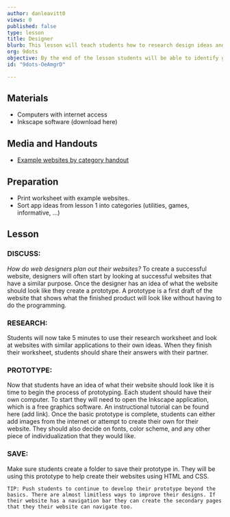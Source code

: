 ```yaml
---
author: danleavitt0
views: 0
published: false
type: lesson
title: Designer
blurb: This lesson will teach students how to research design ideas and prototype their website using Inkscape.
org: 9dots
objective: By the end of the lesson students will be able to identify good elements of website design and use Inkscape to create a website prototype
id: "9dots-OeAmgrD"

---
```


## Materials
- Computers with internet access
- Inkscape software (download here)

## Media and Handouts
- [Example websites by category handout](https://docs.google.com/document/d/1WsjH33vKsem8s2MLmPfEEyxAVewjl6HmGWCaRGp9rkA/edit) 

## Preparation
- Print worksheet with example websites.
- Sort app ideas from lesson 1 into categories (utilities, games, informative, ...)

## Lesson

### DISCUSS:
_How do web designers plan out their websites?_
To create a successful website, designers will often start by looking at successful websites that have a similar purpose. Once the designer has an idea of what the website should look like they create a prototype.  A prototype is a first draft of the website that shows what the finished product will look like without having to do the programming.

### RESEARCH: 
Students will now take 5 minutes to use their research worksheet and look at websites with similar applications to their own ideas. When they finish their worksheet, students should share their answers with their partner.


### PROTOTYPE:
Now that students have an idea of what their website should look like it is time to begin the process of prototyping. Each student should have their own computer. To start they will need to open the Inkscape application, which is a free graphics software.  An instructional tutorial can be found here (add link). Once the basic prototype is complete, students can either add images from the internet or attempt to create their own for their website.  They should also decide on fonts, color scheme, and any other piece of individualization that they would like. 

### SAVE:
Make sure students create a folder to save their prototype in. They will be using this prototype to help create their websites using HTML and CSS.

```
TIP: Push students to continue to develop their prototype beyond the basics. There are almost limitless ways to improve their designs. If their website has a navigation bar they can create the secondary pages that they their website can navigate too.
```
